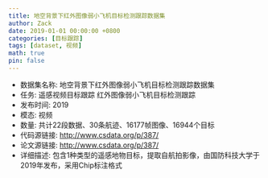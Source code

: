 ```yaml
---
title: 地空背景下红外图像弱小飞机目标检测跟踪数据集
author: Zack
date: 2019-01-01 00:00:00 +0800
categories: [目标跟踪]
tags: [dataset, 视频]
math: true
pin: false
---
```

- 数据集名称: 地空背景下红外图像弱小飞机目标检测跟踪数据集
- 任务: 遥感视频目标跟踪 红外图像弱小飞机目标检测跟踪
- 发布时间: 2019
- 模态: 视频
- 数量: 共计22段数据、30条航迹、16177帧图像、16944个目标
- 代码源链接: http://www.csdata.org/p/387/
- 论文源链接: http://www.csdata.org/p/387/
- 详细描述: 包含1种类型的遥感地物目标，提取自航拍影像，由国防科技大学于2019年发布，采用Chip标注格式
